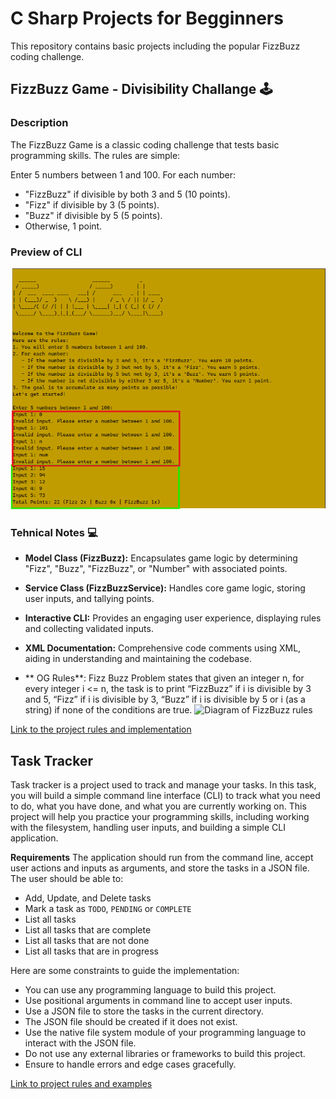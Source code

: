 # C Sharp Projects for Begginners
This repository contains basic projects including the popular FizzBuzz coding challenge.

## FizzBuzz Game - Divisibility Challange 🕹️
### Description
The FizzBuzz Game is a classic coding challenge that tests basic programming skills. The rules are simple:

Enter 5 numbers between 1 and 100.
For each number:
- "FizzBuzz" if divisible by both 3 and 5 (10 points).
- "Fizz" if divisible by 3 (5 points).
- "Buzz" if divisible by 5 (5 points).
- Otherwise, 1 point.

### Preview of CLI
![Preiew of FizzBuzz Game CLI](https://github.com/Dbrown127/csharp-projects-beg/blob/fizzbuzz/FizzBuzzGame/images/fizzbuzz_game_preview-v1-03Sep2024.png)

### Tehnical Notes 💻
- **Model Class (FizzBuzz):** Encapsulates game logic by determining "Fizz", "Buzz", "FizzBuzz", or "Number" with associated points.
- **Service Class (FizzBuzzService):** Handles core game logic, storing user inputs, and tallying points.
- **Interactive CLI:** Provides an engaging user experience, displaying rules and collecting validated inputs.
- **XML Documentation:** Comprehensive code comments using XML, aiding in understanding and maintaining the codebase.

- ** OG Rules**:
Fizz Buzz Problem states that given an integer n, for every integer i <= n, the task is to print “FizzBuzz” if i is divisible by 3 and 5, “Fizz” if i is divisible by 3, “Buzz” if i is divisible by 5 or i (as a string) if none of the conditions are true.
![Diagram of FizzBuzz rules](https://media.geeksforgeeks.org/wp-content/uploads/20240110170933/fizz-buzz.png)

[Link to the project rules and implementation](https://www.geeksforgeeks.org/fizz-buzz-implementation/)

## Task Tracker
Task tracker is a project used to track and manage your tasks. In this task, you will build a simple command line interface (CLI) to track what you need to do, what you have done, and what you are currently working on. This project will help you practice your programming skills, including working with the filesystem, handling user inputs, and building a simple CLI application.

**Requirements**
The application should run from the command line, accept user actions and inputs as arguments, and store the tasks in a JSON file. The user should be able to:

- Add, Update, and Delete tasks
- Mark a task as  `TODO`, `PENDING` or `COMPLETE`
- List all tasks
- List all tasks that are complete
- List all tasks that are not done
- List all tasks that are in progress

Here are some constraints to guide the implementation:

- You can use any programming language to build this project.
- Use positional arguments in command line to accept user inputs.
- Use a JSON file to store the tasks in the current directory.
- The JSON file should be created if it does not exist.
- Use the native file system module of your programming language to interact with the JSON file.
- Do not use any external libraries or frameworks to build this project.
- Ensure to handle errors and edge cases gracefully.

[Link to project rules and examples](https://roadmap.sh/projects/task-tracker)
